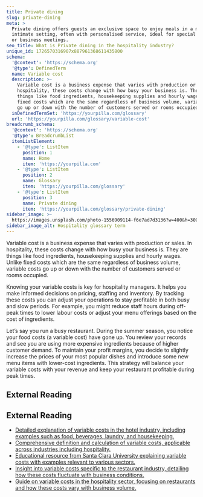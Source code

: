```yaml
---
title: Private dining
slug: private-dining
meta: >
  Private dining offers guests an exclusive space to enjoy meals in a more
  intimate setting, often with personalised service, ideal for special occasions
  or business meetings.
seo_title: What is Private dining in the hospitality industry?
unique_id: 1726570316907x887961368611435800
schema:
  '@context': 'https://schema.org'
  '@type': DefinedTerm
  name: Variable cost
  description: >-
    Variable cost is a business expense that varies with production or sales. In
    hospitality, these costs change with how busy your business is. They are
    things like food ingredients, housekeeping supplies and hourly wages. Unlike
    fixed costs which are the same regardless of business volume, variable costs
    go up or down with the number of customers served or rooms occupied.
  inDefinedTermSet: 'https://yourpilla.com/glossary'
  url: 'https://yourpilla.com/glossary/variable-cost'
breadcrumb_schema:
  '@context': 'https://schema.org'
  '@type': BreadcrumbList
  itemListElement:
    - '@type': ListItem
      position: 1
      name: Home
      item: 'https://yourpilla.com'
    - '@type': ListItem
      position: 2
      name: Glossary
      item: 'https://yourpilla.com/glossary'
    - '@type': ListItem
      position: 3
      name: Private dining
      item: 'https://yourpilla.com/glossary/private-dining'
sidebar_image: >-
  https://images.unsplash.com/photo-1556909114-f6e7ad7d3136?w=400&h=300&fit=crop&auto=format
sidebar_image_alt: Hospitality glossary term
---
```


Variable cost is a business expense that varies with production or sales. In hospitality, these costs change with how busy your business is. They are things like food ingredients, housekeeping supplies and hourly wages. Unlike fixed costs which are the same regardless of business volume, variable costs go up or down with the number of customers served or rooms occupied.

Knowing your variable costs is key for hospitality managers. It helps you make informed decisions on pricing, staffing and inventory. By tracking these costs you can adjust your operations to stay profitable in both busy and slow periods. For example, you might reduce staff hours during off-peak times to lower labour costs or adjust your menu offerings based on the cost of ingredients.

Let’s say you run a busy restaurant. During the summer season, you notice your food costs (a variable cost) have gone up. You review your records and see you are using more expensive ingredients because of higher customer demand. To maintain your profit margins, you decide to slightly increase the prices of your most popular dishes and introduce some new menu items with lower-cost ingredients. This strategy will balance your variable costs with your revenue and keep your restaurant profitable during peak times.

## External Reading



## External Reading

*   [Detailed explanation of variable costs in the hotel industry, including examples such as food, beverages, laundry, and housekeeping.](https://catalaconsulting.co.uk/hotel-variable-costs/#:~:text=Definition%20of%20variable%20costs,-First%2C%20let's%20define)
*   [Comprehensive definition and calculation of variable costs, applicable across industries including hospitality.](https://www.investopedia.com/terms/v/variablecost.asp#:~:text=Key%20Takeaways-,A%20variable%20cost%20is%20an%20expense%20that%20changes%20in%20proportion,sales%20decrease%2C%20variable%20costs%20decrease.)
*   [Educational resource from Santa Clara University explaining variable costs with examples relevant to various sectors.](https://www.scu.edu/media/mobi/Fixed-and-Variable-Costs.pdf)
*   [Insight into variable costs specific to the restaurant industry, detailing how these costs fluctuate with business conditions.](https://www.eposnow.com/us/resources/variable-costs-for-a-restaurant/#:~:text=Examples%20of%20variable%20expenses%20in,and%20condition%20of%20the%20building.)
*   [Guide on variable costs in the hospitality sector, focusing on restaurants and how these costs vary with business volume.](https://nory.ai/blog/guide-to-restaurant-fixed-and-variable-costs/#:~:text=What%20are%20variable%20costs%20in,the%20cost%20of%20goods%20sold\))
